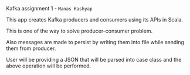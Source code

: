 Kafka assignment 1 - ```Manas Kashyap```

This app creates Kafka producers and consumers using its APIs in Scala.

This is one of the way to solve producer-consumer problem.

Also messages are made to persist by writing them into file while sending them from producer.

User will be providing a JSON that will be parsed into case class and the above operation will be performed.